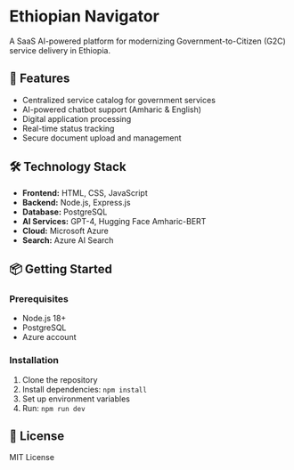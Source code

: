 # Ethiopian Navigator

A SaaS AI-powered platform for modernizing Government-to-Citizen (G2C) service delivery in Ethiopia.

## 🚀 Features
- Centralized service catalog for government services
- AI-powered chatbot support (Amharic & English)
- Digital application processing
- Real-time status tracking
- Secure document upload and management

## 🛠️ Technology Stack
- **Frontend:** HTML, CSS, JavaScript
- **Backend:** Node.js, Express.js
- **Database:** PostgreSQL
- **AI Services:** GPT-4, Hugging Face Amharic-BERT
- **Cloud:** Microsoft Azure
- **Search:** Azure AI Search

## 📦 Getting Started

### Prerequisites
- Node.js 18+
- PostgreSQL
- Azure account

### Installation
1. Clone the repository
2. Install dependencies: `npm install`
3. Set up environment variables
4. Run: `npm run dev`

## 📄 License
MIT License

